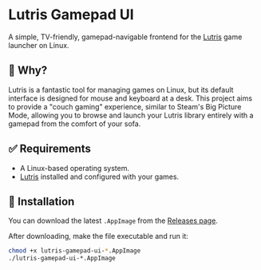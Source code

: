 # Lutris Gamepad UI

A simple, TV-friendly, gamepad-navigable frontend for the [Lutris](https://lutris.net/) game launcher on Linux.

## 🤔 Why?

Lutris is a fantastic tool for managing games on Linux, but its default interface is designed for mouse and keyboard at a desk. This project aims to provide a "couch gaming" experience, similar to Steam's Big Picture Mode, allowing you to browse and launch your Lutris library entirely with a gamepad from the comfort of your sofa.

## ✅ Requirements

- A Linux-based operating system.
- [Lutris](https://lutris.net/downloads) installed and configured with your games.

## 🚀 Installation

You can download the latest `.AppImage` from the [Releases page](https://github.com/andrew-ld/lutris-gamepad-ui/releases).

After downloading, make the file executable and run it:

```bash
chmod +x lutris-gamepad-ui-*.AppImage
./lutris-gamepad-ui-*.AppImage
```
